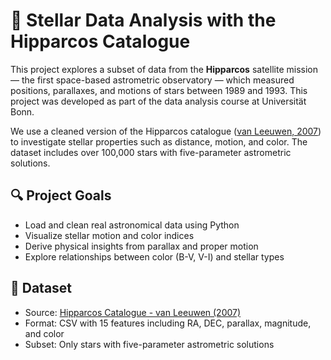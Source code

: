 # 🌌 Stellar Data Analysis with the Hipparcos Catalogue

This project explores a subset of data from the **Hipparcos** satellite mission — the first space-based astrometric observatory — which measured positions, parallaxes, and motions of stars between 1989 and 1993. This project was developed as part of the data analysis course at Universität Bonn. 

We use a cleaned version of the Hipparcos catalogue ([van Leeuwen, 2007](https://arxiv.org/pdf/0708.1752.pdf)) to investigate stellar properties such as distance, motion, and color. The dataset includes over 100,000 stars with five-parameter astrometric solutions.

## 🔍 Project Goals

- Load and clean real astronomical data using Python
- Visualize stellar motion and color indices
- Derive physical insights from parallax and proper motion
- Explore relationships between color (B-V, V-I) and stellar types

## 📁 Dataset

- Source: [Hipparcos Catalogue - van Leeuwen (2007)](https://vizier.u-strasbg.fr/viz-bin/VizieR-3?-source=I/311/hip2)
- Format: CSV with 15 features including RA, DEC, parallax, magnitude, and color
- Subset: Only stars with five-parameter astrometric solutions




